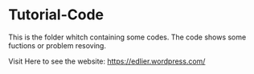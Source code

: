 # Tutorial-Code

This is the folder whitch containing some codes. 
The code shows some fuctions or problem resoving.

Visit Here to see the website: 
https://edlier.wordpress.com/
